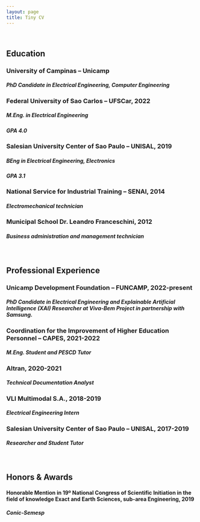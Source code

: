 ```yaml
---
layout: page
title: Tiny CV
---
```

<br/>

## <b>Education</b>

### University of Campinas – Unicamp
##### PhD Candidate in Electrical Engineering, Computer Engineering

### Federal University of Sao Carlos – UFSCar, 2022
##### M.Eng. in Electrical Engineering
##### GPA 4.0

### Salesian University Center of Sao Paulo – UNISAL, 2019
##### BEng in Electrical Engineering, Electronics
##### GPA 3.1

### National Service for Industrial Training – SENAI, 2014
##### Electromechanical technician

### Municipal School Dr. Leandro Franceschini, 2012
##### Business administration and management technician
<br/>

## <b>Professional Experience</b>

### Unicamp Development Foundation – FUNCAMP, 2022-present
##### PhD Candidate in Electrical Engineering and Explainable Artificial Intelligence (XAI) Researcher at Viva-Bem Project in partnership with Samsung.

### Coordination for the Improvement of Higher Education Personnel – CAPES, 2021-2022
##### M.Eng. Student and PESCD Tutor

### Altran, 2020-2021
##### Technical Documentation Analyst

### VLI Multimodal S.A., 2018-2019
##### Electrical Engineering Intern

### Salesian University Center of Sao Paulo – UNISAL, 2017-2019
##### Researcher and Student Tutor
<br/>

## <b>Honors & Awards</b>

#### Honorable Mention in 19º National Congress of Scientific Initiation in the field of knowledge Exact and Earth Sciences, sub-area Engineering, 2019
##### Conic-Semesp
